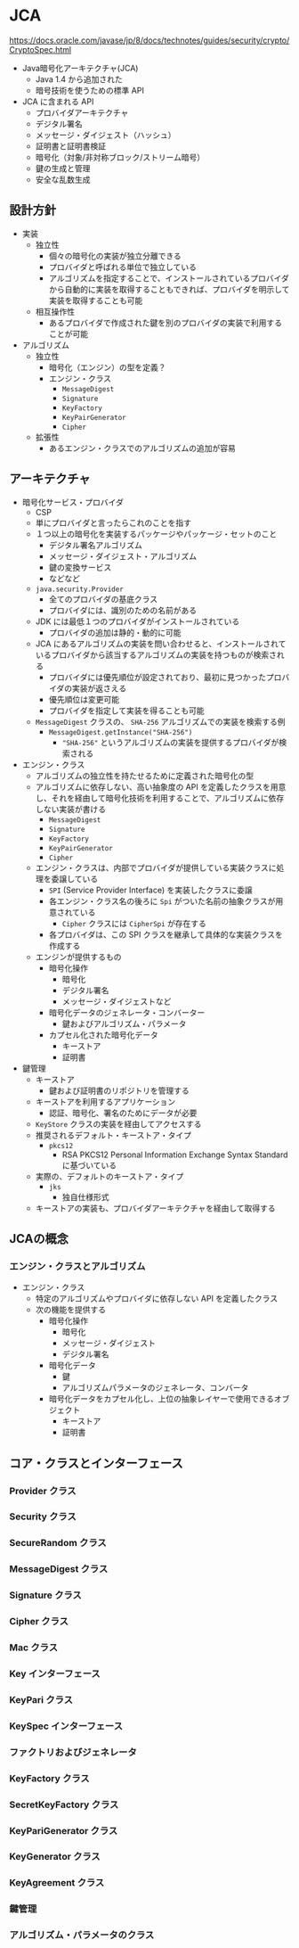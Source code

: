 # JCA
https://docs.oracle.com/javase/jp/8/docs/technotes/guides/security/crypto/CryptoSpec.html

- Java暗号化アーキテクチャ(JCA)
    - Java 1.4 から追加された
    - 暗号技術を使うための標準 API
- JCA に含まれる API
    - プロバイダアーキテクチャ
    - デジタル署名
    - メッセージ・ダイジェスト（ハッシュ）
    - 証明書と証明書検証
    - 暗号化（対象/非対称ブロック/ストリーム暗号）
    - 鍵の生成と管理
    - 安全な乱数生成

## 設計方針
- 実装
    - 独立性
        - 個々の暗号化の実装が独立分離できる
        - プロバイダと呼ばれる単位で独立している
        - アルゴリズムを指定することで、インストールされているプロバイダから自動的に実装を取得することもできれば、プロバイダを明示して実装を取得することも可能
    - 相互操作性
        - あるプロバイダで作成された鍵を別のプロバイダの実装で利用することが可能
- アルゴリズム
    - 独立性
        - 暗号化（エンジン）の型を定義？
        - エンジン・クラス
            - `MessageDigest`
            - `Signature`
            - `KeyFactory`
            - `KeyPairGenerator`
            - `Cipher`
    - 拡張性
        - あるエンジン・クラスでのアルゴリズムの追加が容易

## アーキテクチャ
- 暗号化サービス・プロバイダ
    - CSP
    - 単にプロバイダと言ったらこれのことを指す
    - １つ以上の暗号化を実装するパッケージやパッケージ・セットのこと
        - デジタル署名アルゴリズム
        - メッセージ・ダイジェスト・アルゴリズム
        - 鍵の変換サービス
        - などなど
    - `java.security.Provider`
        - 全てのプロバイダの基底クラス
        - プロバイダには、識別のための名前がある
    - JDK には最低１つのプロバイダがインストールされている
        - プロバイダの追加は静的・動的に可能
    - JCA にあるアルゴリズムの実装を問い合わせると、インストールされているプロバイダから該当するアルゴリズムの実装を持つものが検索される
        - プロバイダには優先順位が設定されており、最初に見つかったプロバイダの実装が返さえる
        - 優先順位は変更可能
        - プロバイダを指定して実装を得ることも可能
    - `MessageDigest` クラスの、 `SHA-256` アルゴリズムでの実装を検索する例
        - `MessageDigest.getInstance("SHA-256")`
            - `"SHA-256"` というアルゴリズムの実装を提供するプロバイダが検索される
- エンジン・クラス
    - アルゴリズムの独立性を持たせるために定義された暗号化の型
    - アルゴリズムに依存しない、高い抽象度の API を定義したクラスを用意し、それを経由して暗号化技術を利用することで、アルゴリズムに依存しない実装が書ける
        - `MessageDigest`
        - `Signature`
        - `KeyFactory`
        - `KeyPairGenerator`
        - `Cipher`
    - エンジン・クラスは、内部でプロバイダが提供している実装クラスに処理を委譲している
        - `SPI` (Service Provider Interface) を実装したクラスに委譲
        - 各エンジン・クラス名の後ろに `Spi` がついた名前の抽象クラスが用意されている
            - `Cipher` クラスには `CipherSpi` が存在する
        - 各プロバイダは、この SPI クラスを継承して具体的な実装クラスを作成する
    - エンジンが提供するもの
        - 暗号化操作
            - 暗号化
            - デジタル署名
            - メッセージ・ダイジェストなど
        - 暗号化データのジェネレータ・コンバーター
            - 鍵およびアルゴリズム・パラメータ
        - カプセル化された暗号化データ
            - キーストア
            - 証明書
- 鍵管理
    - キーストア
        - 鍵および証明書のリポジトリを管理する
    - キーストアを利用するアプリケーション
        - 認証、暗号化、署名のためにデータが必要
    - `KeyStore` クラスの実装を経由してアクセスする
    - 推奨されるデフォルト・キーストア・タイプ
        - `pkcs12`
            - RSA PKCS12 Personal Information Exchange Syntax Standard に基づいている
    - 実際の、デフォルトのキーストア・タイプ
        - `jks`
            - 独自仕様形式
    - キーストアの実装も、プロバイダアーキテクチャを経由して取得する

## JCAの概念
### エンジン・クラスとアルゴリズム
- エンジン・クラス
    - 特定のアルゴリズムやプロバイダに依存しない API を定義したクラス
    - 次の機能を提供する
        - 暗号化操作
            - 暗号化
            - メッセージ・ダイジェスト
            - デジタル署名
        - 暗号化データ
            - 鍵
            - アルゴリズムパラメータのジェネレータ、コンバータ
        - 暗号化データをカプセル化し、上位の抽象レイヤーで使用できるオブジェクト
            - キーストア
            - 証明書

## コア・クラスとインターフェース
### Provider クラス
### Security クラス
### SecureRandom クラス
### MessageDigest クラス
### Signature クラス
### Cipher クラス
### Mac クラス
### Key インターフェース
### KeyPari クラス
### KeySpec インターフェース
### ファクトリおよびジェネレータ
### KeyFactory クラス
### SecretKeyFactory クラス
### KeyPariGenerator クラス
### KeyGenerator クラス
### KeyAgreement クラス
### 鍵管理
### アルゴリズム・パラメータのクラス

